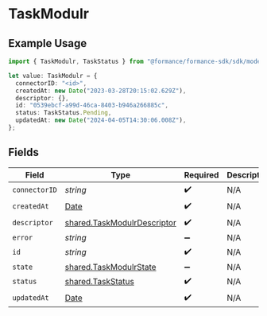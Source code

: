 # TaskModulr

## Example Usage

```typescript
import { TaskModulr, TaskStatus } from "@formance/formance-sdk/sdk/models/shared";

let value: TaskModulr = {
  connectorID: "<id>",
  createdAt: new Date("2023-03-28T20:15:02.629Z"),
  descriptor: {},
  id: "0539ebcf-a99d-46ca-8403-b946a266885c",
  status: TaskStatus.Pending,
  updatedAt: new Date("2024-04-05T14:30:06.008Z"),
};
```

## Fields

| Field                                                                                         | Type                                                                                          | Required                                                                                      | Description                                                                                   |
| --------------------------------------------------------------------------------------------- | --------------------------------------------------------------------------------------------- | --------------------------------------------------------------------------------------------- | --------------------------------------------------------------------------------------------- |
| `connectorID`                                                                                 | *string*                                                                                      | :heavy_check_mark:                                                                            | N/A                                                                                           |
| `createdAt`                                                                                   | [Date](https://developer.mozilla.org/en-US/docs/Web/JavaScript/Reference/Global_Objects/Date) | :heavy_check_mark:                                                                            | N/A                                                                                           |
| `descriptor`                                                                                  | [shared.TaskModulrDescriptor](../../../sdk/models/shared/taskmodulrdescriptor.md)             | :heavy_check_mark:                                                                            | N/A                                                                                           |
| `error`                                                                                       | *string*                                                                                      | :heavy_minus_sign:                                                                            | N/A                                                                                           |
| `id`                                                                                          | *string*                                                                                      | :heavy_check_mark:                                                                            | N/A                                                                                           |
| `state`                                                                                       | [shared.TaskModulrState](../../../sdk/models/shared/taskmodulrstate.md)                       | :heavy_minus_sign:                                                                            | N/A                                                                                           |
| `status`                                                                                      | [shared.TaskStatus](../../../sdk/models/shared/taskstatus.md)                                 | :heavy_check_mark:                                                                            | N/A                                                                                           |
| `updatedAt`                                                                                   | [Date](https://developer.mozilla.org/en-US/docs/Web/JavaScript/Reference/Global_Objects/Date) | :heavy_check_mark:                                                                            | N/A                                                                                           |